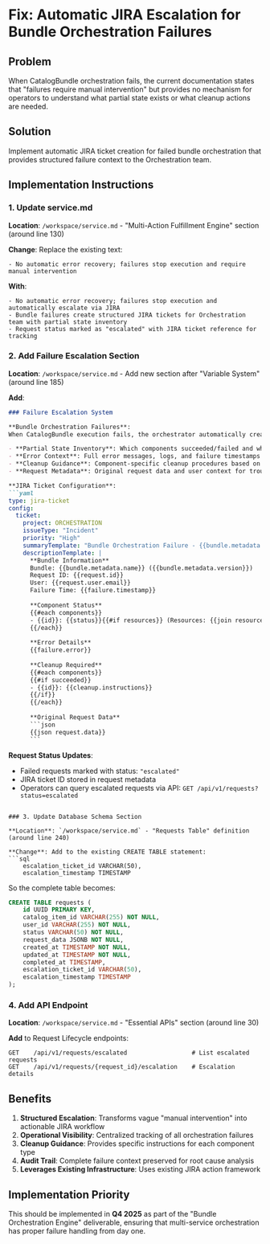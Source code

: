 # Fix: Automatic JIRA Escalation for Bundle Orchestration Failures

## Problem
When CatalogBundle orchestration fails, the current documentation states that "failures require manual intervention" but provides no mechanism for operators to understand what partial state exists or what cleanup actions are needed.

## Solution
Implement automatic JIRA ticket creation for failed bundle orchestration that provides structured failure context to the Orchestration team.

## Implementation Instructions

### 1. Update service.md

**Location**: `/workspace/service.md` - "Multi-Action Fulfillment Engine" section (around line 130)

**Change**: Replace the existing text:
```
- No automatic error recovery; failures stop execution and require manual intervention
```

**With**:
```
- No automatic error recovery; failures stop execution and automatically escalate via JIRA
- Bundle failures create structured JIRA tickets for Orchestration team with partial state inventory
- Request status marked as "escalated" with JIRA ticket reference for tracking
```

### 2. Add Failure Escalation Section

**Location**: `/workspace/service.md` - Add new section after "Variable System" (around line 185)

**Add**:
```markdown
### Failure Escalation System

**Bundle Orchestration Failures**:
When CatalogBundle execution fails, the orchestrator automatically creates a JIRA ticket for the Orchestration team containing:

- **Partial State Inventory**: Which components succeeded/failed and what resources were created
- **Error Context**: Full error messages, logs, and failure timestamps  
- **Cleanup Guidance**: Component-specific cleanup procedures based on action types
- **Request Metadata**: Original request data and user context for troubleshooting

**JIRA Ticket Configuration**:
```yaml
type: jira-ticket
config:
  ticket:
    project: ORCHESTRATION
    issueType: "Incident"
    priority: "High"
    summaryTemplate: "Bundle Orchestration Failure - {{bundle.metadata.name}} ({{request.id}})"
    descriptionTemplate: |
      **Bundle Information**
      Bundle: {{bundle.metadata.name}} ({{bundle.metadata.version}})
      Request ID: {{request.id}}
      User: {{request.user.email}}
      Failure Time: {{failure.timestamp}}
      
      **Component Status**
      {{#each components}}
      - {{id}}: {{status}}{{#if resources}} (Resources: {{join resources ", "}}){{/if}}
      {{/each}}
      
      **Error Details**
      {{failure.error}}
      
      **Cleanup Required**
      {{#each components}}
      {{#if succeeded}}
      - {{id}}: {{cleanup.instructions}}
      {{/if}}
      {{/each}}
      
      **Original Request Data**
      ```json
      {{json request.data}}
      ```
```

**Request Status Updates**:
- Failed requests marked with status: `"escalated"`
- JIRA ticket ID stored in request metadata
- Operators can query escalated requests via API: `GET /api/v1/requests?status=escalated`
```

### 3. Update Database Schema Section

**Location**: `/workspace/service.md` - "Requests Table" definition (around line 240)

**Change**: Add to the existing CREATE TABLE statement:
```sql
    escalation_ticket_id VARCHAR(50),
    escalation_timestamp TIMESTAMP
```

So the complete table becomes:
```sql
CREATE TABLE requests (
    id UUID PRIMARY KEY,
    catalog_item_id VARCHAR(255) NOT NULL,
    user_id VARCHAR(255) NOT NULL,
    status VARCHAR(50) NOT NULL,
    request_data JSONB NOT NULL,
    created_at TIMESTAMP NOT NULL,
    updated_at TIMESTAMP NOT NULL,
    completed_at TIMESTAMP,
    escalation_ticket_id VARCHAR(50),
    escalation_timestamp TIMESTAMP
);
```

### 4. Add API Endpoint

**Location**: `/workspace/service.md` - "Essential APIs" section (around line 30)

**Add** to Request Lifecycle endpoints:
```http
GET    /api/v1/requests/escalated                  # List escalated requests
GET    /api/v1/requests/{request_id}/escalation    # Escalation details
```

## Benefits

1. **Structured Escalation**: Transforms vague "manual intervention" into actionable JIRA workflow
2. **Operational Visibility**: Centralized tracking of all orchestration failures
3. **Cleanup Guidance**: Provides specific instructions for each component type
4. **Audit Trail**: Complete failure context preserved for root cause analysis
5. **Leverages Existing Infrastructure**: Uses existing JIRA action framework

## Implementation Priority

This should be implemented in **Q4 2025** as part of the "Bundle Orchestration Engine" deliverable, ensuring that multi-service orchestration has proper failure handling from day one.